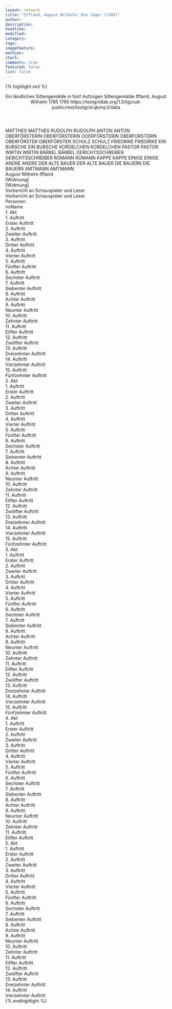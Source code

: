 ```yaml
---
layout: network
title: "Iffland, August Wilhelm: Die Jäger (1785)"
author:
description:
headline:
modified:
category:
tags:
imagefeature: 
mathjax: 
chart: 
comments: true
featured: false
list: false
---
```

{% highlight xml %}
<?xml-model href="https://raw.githubusercontent.com/DLiNa/project/master/rules/lina.rnc"?><?xml-model href="https://raw.githubusercontent.com/DLiNa/project/master/rules/lina.sch"?>
<play xmlns="http://lina.digital">
  <header>
    <title>Die Jäger</title>
    <subtitle>Ein ländliches Sittengemälde in fünf Aufzügen</subtitle>
    <genretitle>Sittengemälde</genretitle>
    <author>Iffland, August Wilhelm</author>
    <date type="print">1785</date>
    <date type="premiere">1785</date>
    <date type="written"/>
    <source>https://textgridlab.org/1.0/tgcrud-public/rest/textgrid:qkmq.0/data</source>
  </header>
  <personae>
    <character>
      <name>MATTHES</name>
      <alias xml:id="matthes">
        <name>MATTHES</name>
      </alias>
    </character>
    <character>
      <name>RUDOLPH</name>
      <alias xml:id="rudolph">
        <name>RUDOLPH</name>
      </alias>
    </character>
    <character>
      <name>ANTON</name>
      <alias xml:id="anton">
        <name>ANTON</name>
      </alias>
    </character>
    <character>
      <name>OBERFÖRSTERIN</name>
      <alias xml:id="oberförsterin">
        <name>OBERFÖRSTERIN</name>
      </alias>
      <alias xml:id="ooerförsterin">
        <name>OOERFÖRSTERIN</name>
      </alias>
      <alias xml:id="oberforsterin">
        <name>OBERFORSTERIN</name>
      </alias>
    </character>
    <character>
      <name>OBERFÖRSTER</name>
      <alias xml:id="oberförster">
        <name>OBERFÖRSTER</name>
      </alias>
    </character>
    <character>
      <name>SCHULZ</name>
      <alias xml:id="schulz">
        <name>SCHULZ</name>
      </alias>
    </character>
    <character>
      <name>FRIEDRIKE</name>
      <alias xml:id="friedrike">
        <name>FRIEDRIKE</name>
      </alias>
    </character>
    <character>
      <name>EIN BURSCHE</name>
      <alias xml:id="ein_bursche">
        <name>EIN BURSCHE</name>
      </alias>
    </character>
    <character>
      <name>KORDELCHEN</name>
      <alias xml:id="kordelchen">
        <name>KORDELCHEN</name>
      </alias>
    </character>
    <character>
      <name>PASTOR</name>
      <alias xml:id="pastor">
        <name>PASTOR</name>
      </alias>
    </character>
    <character>
      <name>WIRTIN</name>
      <alias xml:id="wirtin">
        <name>WIRTIN</name>
      </alias>
    </character>
    <character>
      <name>BÄRBEL</name>
      <alias xml:id="bärbel">
        <name>BÄRBEL</name>
      </alias>
    </character>
    <character>
      <name>GERICHTSSCHREIBER</name>
      <alias xml:id="gerichtsschreiber">
        <name>GERICHTSSCHREIBER</name>
      </alias>
    </character>
    <character>
      <name>ROMANN</name>
      <alias xml:id="romann">
        <name>ROMANN</name>
      </alias>
    </character>
    <character>
      <name>KAPPE</name>
      <alias xml:id="kappe">
        <name>KAPPE</name>
      </alias>
    </character>
    <character>
      <name>EINIGE</name>
      <alias xml:id="einige">
        <name>EINIGE</name>
      </alias>
    </character>
    <character>
      <name>ANDRE</name>
      <alias xml:id="andre">
        <name>ANDRE</name>
      </alias>
    </character>
    <character>
      <name>DER ALTE BAUER</name>
      <alias xml:id="der_alte_bauer">
        <name>DER ALTE BAUER</name>
      </alias>
    </character>
    <character>
      <name>DIE BAUERN</name>
      <alias xml:id="die_bauern">
        <name>DIE BAUERN</name>
      </alias>
    </character>
    <character>
      <name>AMTMANN</name>
      <alias xml:id="amtmann">
        <name>AMTMANN</name>
      </alias>
    </character>
  </personae>
  <text>
    <div>
      <head>August Wilhelm Iffland</head>
    </div>
    <div>
      <head>[Widmung]</head>
      <div>
        <head>[Widmung]</head>
      </div>
    </div>
    <div>
      <head>Vorbericht an Schauspieler und Leser</head>
      <div>
        <head>Vorbericht an Schauspieler und Leser</head>
      </div>
    </div>
    <div>
      <head>Personen</head>
      <div>
        <head>noName</head>
      </div>
    </div>
    <div>
      <head>1. Akt</head>
      <div>
        <head>1. Auftritt</head>
        <div>
          <head>Erster Auftritt</head>
          <sp who="#matthes">
            <amount n="11" unit="speech_acts"/>
            <amount n="191" unit="words"/>
            <amount n="8" unit="lines"/>
            <amount n="977" unit="chars"/>
          </sp>
          <sp who="#rudolph">
            <amount n="10" unit="speech_acts"/>
            <amount n="197" unit="words"/>
            <amount n="7" unit="lines"/>
            <amount n="979" unit="chars"/>
          </sp>
        </div>
      </div>
      <div>
        <head>2. Auftritt</head>
        <div>
          <head>Zweiter Auftritt</head>
          <sp who="#anton">
            <amount n="26" unit="speech_acts"/>
            <amount n="233" unit="words"/>
            <amount n="24" unit="lines"/>
            <amount n="1212" unit="chars"/>
          </sp>
          <sp who="#matthes">
            <amount n="26" unit="speech_acts"/>
            <amount n="418" unit="words"/>
            <amount n="18" unit="lines"/>
            <amount n="2125" unit="chars"/>
          </sp>
        </div>
      </div>
      <div>
        <head>3. Auftritt</head>
        <div>
          <head>Dritter Auftritt</head>
          <sp who="#anton">
            <amount n="15" unit="speech_acts"/>
            <amount n="452" unit="words"/>
            <amount n="9" unit="lines"/>
            <amount n="2371" unit="chars"/>
          </sp>
          <sp who="#rudolph">
            <amount n="14" unit="speech_acts"/>
            <amount n="123" unit="words"/>
            <amount n="13" unit="lines"/>
            <amount n="651" unit="chars"/>
          </sp>
        </div>
      </div>
      <div>
        <head>4. Auftritt</head>
        <div>
          <head>Vierter Auftritt</head>
          <sp who="#oberförsterin">
            <amount n="7" unit="speech_acts"/>
            <amount n="272" unit="words"/>
            <amount n="2" unit="lines"/>
            <amount n="1372" unit="chars"/>
          </sp>
          <sp who="#anton">
            <amount n="5" unit="speech_acts"/>
            <amount n="39" unit="words"/>
            <amount n="5" unit="lines"/>
            <amount n="215" unit="chars"/>
          </sp>
          <sp who="#rudolph">
            <amount n="1" unit="speech_acts"/>
            <amount n="7" unit="words"/>
            <amount n="1" unit="lines"/>
            <amount n="40" unit="chars"/>
          </sp>
        </div>
      </div>
      <div>
        <head>5. Auftritt</head>
        <div>
          <head>Fünfter Auftritt</head>
          <sp who="#oberförster">
            <amount n="37" unit="speech_acts"/>
            <amount n="556" unit="words"/>
            <amount n="30" unit="lines"/>
            <amount n="2880" unit="chars"/>
          </sp>
          <sp who="#anton">
            <amount n="3" unit="speech_acts"/>
            <amount n="18" unit="words"/>
            <amount n="3" unit="lines"/>
            <amount n="87" unit="chars"/>
          </sp>
          <sp who="#matthes">
            <amount n="7" unit="speech_acts"/>
            <amount n="24" unit="words"/>
            <amount n="5" unit="lines"/>
            <amount n="119" unit="chars"/>
          </sp>
          <sp who="#oberförsterin">
            <amount n="28" unit="speech_acts"/>
            <amount n="528" unit="words"/>
            <amount n="24" unit="lines"/>
            <amount n="2639" unit="chars"/>
          </sp>
        </div>
      </div>
      <div>
        <head>6. Auftritt</head>
        <div>
          <head>Sechster Auftritt</head>
          <sp who="#schulz">
            <amount n="2" unit="speech_acts"/>
            <amount n="9" unit="words"/>
            <amount n="1" unit="lines"/>
            <amount n="52" unit="chars"/>
          </sp>
          <sp who="#oberförster">
            <amount n="3" unit="speech_acts"/>
            <amount n="26" unit="words"/>
            <amount n="2" unit="lines"/>
            <amount n="144" unit="chars"/>
          </sp>
          <sp who="#oberförsterin">
            <amount n="3" unit="speech_acts"/>
            <amount n="94" unit="words"/>
            <amount n="1" unit="lines"/>
            <amount n="498" unit="chars"/>
          </sp>
        </div>
      </div>
      <div>
        <head>7. Auftritt</head>
        <div>
          <head>Siebenter Auftritt</head>
          <sp who="#oberförster">
            <amount n="13" unit="speech_acts"/>
            <amount n="287" unit="words"/>
            <amount n="8" unit="lines"/>
            <amount n="1472" unit="chars"/>
          </sp>
          <sp who="#schulz">
            <amount n="12" unit="speech_acts"/>
            <amount n="478" unit="words"/>
            <amount n="6" unit="lines"/>
            <amount n="2375" unit="chars"/>
          </sp>
        </div>
      </div>
      <div>
        <head>8. Auftritt</head>
        <div>
          <head>Achter Auftritt</head>
          <sp who="#oberförsterin">
            <amount n="8" unit="speech_acts"/>
            <amount n="200" unit="words"/>
            <amount n="5" unit="lines"/>
            <amount n="939" unit="chars"/>
          </sp>
          <sp who="#oberförster">
            <amount n="8" unit="speech_acts"/>
            <amount n="65" unit="words"/>
            <amount n="6" unit="lines"/>
            <amount n="305" unit="chars"/>
          </sp>
          <sp who="#friedrike">
            <amount n="7" unit="speech_acts"/>
            <amount n="44" unit="words"/>
            <amount n="7" unit="lines"/>
            <amount n="225" unit="chars"/>
          </sp>
        </div>
      </div>
      <div>
        <head>9. Auftritt</head>
        <div>
          <head>Neunter Auftritt</head>
          <sp who="#oberförster">
            <amount n="21" unit="speech_acts"/>
            <amount n="407" unit="words"/>
            <amount n="16" unit="lines"/>
            <amount n="1912" unit="chars"/>
          </sp>
          <sp who="#friedrike">
            <amount n="20" unit="speech_acts"/>
            <amount n="231" unit="words"/>
            <amount n="16" unit="lines"/>
            <amount n="1095" unit="chars"/>
          </sp>
        </div>
      </div>
      <div>
        <head>10. Auftritt</head>
        <div>
          <head>Zehnter Auftritt</head>
          <sp who="#oberförsterin">
            <amount n="2" unit="speech_acts"/>
            <amount n="71" unit="words"/>
            <amount n="1" unit="lines"/>
            <amount n="337" unit="chars"/>
          </sp>
          <sp who="#oberförster">
            <amount n="1" unit="speech_acts"/>
            <amount n="7" unit="words"/>
            <amount n="1" unit="lines"/>
            <amount n="30" unit="chars"/>
          </sp>
        </div>
      </div>
      <div>
        <head>11. Auftritt</head>
        <div>
          <head>Eilfter Auftritt</head>
          <sp who="#friedrike">
            <amount n="4" unit="speech_acts"/>
            <amount n="31" unit="words"/>
            <amount n="4" unit="lines"/>
            <amount n="169" unit="chars"/>
          </sp>
          <sp who="#oberförsterin">
            <amount n="3" unit="speech_acts"/>
            <amount n="109" unit="words"/>
            <amount n="2" unit="lines"/>
            <amount n="558" unit="chars"/>
          </sp>
          <sp who="#ooerförsterin">
            <amount n="1" unit="speech_acts"/>
            <amount n="40" unit="words"/>
            <amount n="206" unit="chars"/>
          </sp>
        </div>
      </div>
      <div>
        <head>12. Auftritt</head>
        <div>
          <head>Zwölfter Auftritt</head>
          <sp who="#friedrike">
            <amount n="1" unit="speech_acts"/>
            <amount n="52" unit="words"/>
            <amount n="242" unit="chars"/>
          </sp>
        </div>
      </div>
      <div>
        <head>13. Auftritt</head>
        <div>
          <head>Dreizehnter Auftritt</head>
          <sp who="#oberförsterin">
            <amount n="17" unit="speech_acts"/>
            <amount n="620" unit="words"/>
            <amount n="7" unit="lines"/>
            <amount n="3078" unit="chars"/>
          </sp>
          <sp who="#friedrike">
            <amount n="15" unit="speech_acts"/>
            <amount n="145" unit="words"/>
            <amount n="13" unit="lines"/>
            <amount n="717" unit="chars"/>
          </sp>
          <sp who="#ein_bursche">
            <amount n="1" unit="speech_acts"/>
            <amount n="27" unit="words"/>
            <amount n="125" unit="chars"/>
          </sp>
        </div>
      </div>
      <div>
        <head>14. Auftritt</head>
        <div>
          <head>Vierzehnter Auftritt</head>
          <sp who="#oberförster">
            <amount n="18" unit="speech_acts"/>
            <amount n="348" unit="words"/>
            <amount n="12" unit="lines"/>
            <amount n="1756" unit="chars"/>
          </sp>
          <sp who="#oberförsterin">
            <amount n="16" unit="speech_acts"/>
            <amount n="190" unit="words"/>
            <amount n="14" unit="lines"/>
            <amount n="925" unit="chars"/>
          </sp>
          <sp who="#friedrike">
            <amount n="6" unit="speech_acts"/>
            <amount n="104" unit="words"/>
            <amount n="5" unit="lines"/>
            <amount n="528" unit="chars"/>
          </sp>
        </div>
      </div>
      <div>
        <head>15. Auftritt</head>
        <div>
          <head>Fünfzehnter Auftritt</head>
          <sp who="#oberförster">
            <amount n="5" unit="speech_acts"/>
            <amount n="88" unit="words"/>
            <amount n="3" unit="lines"/>
            <amount n="488" unit="chars"/>
          </sp>
          <sp who="#oberförsterin">
            <amount n="5" unit="speech_acts"/>
            <amount n="49" unit="words"/>
            <amount n="4" unit="lines"/>
            <amount n="258" unit="chars"/>
          </sp>
        </div>
      </div>
    </div>
    <div>
      <head>2. Akt</head>
      <div>
        <head>1. Auftritt</head>
        <div>
          <head>Erster Auftritt</head>
          <sp who="#oberförsterin">
            <amount n="1" unit="speech_acts"/>
            <amount n="102" unit="words"/>
            <amount n="541" unit="chars"/>
          </sp>
        </div>
      </div>
      <div>
        <head>2. Auftritt</head>
        <div>
          <head>Zweiter Auftritt</head>
          <sp who="#kordelchen">
            <amount n="24" unit="speech_acts"/>
            <amount n="448" unit="words"/>
            <amount n="14" unit="lines"/>
            <amount n="2387" unit="chars"/>
          </sp>
          <sp who="#oberförsterin">
            <amount n="24" unit="speech_acts"/>
            <amount n="529" unit="words"/>
            <amount n="17" unit="lines"/>
            <amount n="2692" unit="chars"/>
          </sp>
        </div>
      </div>
      <div>
        <head>3. Auftritt</head>
        <div>
          <head>Dritter Auftritt</head>
          <sp who="#friedrike">
            <amount n="9" unit="speech_acts"/>
            <amount n="43" unit="words"/>
            <amount n="8" unit="lines"/>
            <amount n="262" unit="chars"/>
          </sp>
          <sp who="#kordelchen">
            <amount n="11" unit="speech_acts"/>
            <amount n="183" unit="words"/>
            <amount n="7" unit="lines"/>
            <amount n="1026" unit="chars"/>
          </sp>
          <sp who="#oberförsterin">
            <amount n="3" unit="speech_acts"/>
            <amount n="111" unit="words"/>
            <amount n="2" unit="lines"/>
            <amount n="550" unit="chars"/>
          </sp>
        </div>
      </div>
      <div>
        <head>4. Auftritt</head>
        <div>
          <head>Vierter Auftritt</head>
          <sp who="#anton">
            <amount n="15" unit="speech_acts"/>
            <amount n="167" unit="words"/>
            <amount n="11" unit="lines"/>
            <amount n="915" unit="chars"/>
          </sp>
          <sp who="#friedrike">
            <amount n="3" unit="speech_acts"/>
            <amount n="10" unit="words"/>
            <amount n="3" unit="lines"/>
            <amount n="56" unit="chars"/>
          </sp>
          <sp who="#kordelchen">
            <amount n="13" unit="speech_acts"/>
            <amount n="137" unit="words"/>
            <amount n="10" unit="lines"/>
            <amount n="721" unit="chars"/>
          </sp>
          <sp who="#oberförsterin">
            <amount n="12" unit="speech_acts"/>
            <amount n="268" unit="words"/>
            <amount n="5" unit="lines"/>
            <amount n="1450" unit="chars"/>
          </sp>
          <sp who="#rudolph">
            <amount n="2" unit="speech_acts"/>
            <amount n="5" unit="words"/>
            <amount n="2" unit="lines"/>
            <amount n="29" unit="chars"/>
          </sp>
        </div>
      </div>
      <div>
        <head>5. Auftritt</head>
        <div>
          <head>Fünfter Auftritt</head>
          <sp who="#anton">
            <amount n="23" unit="speech_acts"/>
            <amount n="531" unit="words"/>
            <amount n="16" unit="lines"/>
            <amount n="2679" unit="chars"/>
          </sp>
          <sp who="#friedrike">
            <amount n="23" unit="speech_acts"/>
            <amount n="628" unit="words"/>
            <amount n="13" unit="lines"/>
            <amount n="3127" unit="chars"/>
          </sp>
        </div>
      </div>
      <div>
        <head>6. Auftritt</head>
        <div>
          <head>Sechster Auftritt</head>
          <sp who="#pastor">
            <amount n="17" unit="speech_acts"/>
            <amount n="257" unit="words"/>
            <amount n="13" unit="lines"/>
            <amount n="1402" unit="chars"/>
          </sp>
          <sp who="#friedrike">
            <amount n="7" unit="speech_acts"/>
            <amount n="57" unit="words"/>
            <amount n="5" unit="lines"/>
            <amount n="309" unit="chars"/>
          </sp>
          <sp who="#anton">
            <amount n="10" unit="speech_acts"/>
            <amount n="248" unit="words"/>
            <amount n="7" unit="lines"/>
            <amount n="1288" unit="chars"/>
          </sp>
        </div>
      </div>
      <div>
        <head>7. Auftritt</head>
        <div>
          <head>Siebenter Auftritt</head>
          <sp who="#oberförster">
            <amount n="25" unit="speech_acts"/>
            <amount n="407" unit="words"/>
            <amount n="16" unit="lines"/>
            <amount n="1993" unit="chars"/>
          </sp>
          <sp who="#pastor">
            <amount n="24" unit="speech_acts"/>
            <amount n="257" unit="words"/>
            <amount n="20" unit="lines"/>
            <amount n="1373" unit="chars"/>
          </sp>
          <sp who="#rudolph">
            <amount n="1" unit="speech_acts"/>
            <amount n="3" unit="words"/>
            <amount n="1" unit="lines"/>
            <amount n="17" unit="chars"/>
          </sp>
        </div>
      </div>
      <div>
        <head>8. Auftritt</head>
        <div>
          <head>Achter Auftritt</head>
          <sp who="#oberförsterin">
            <amount n="23" unit="speech_acts"/>
            <amount n="389" unit="words"/>
            <amount n="17" unit="lines"/>
            <amount n="1947" unit="chars"/>
          </sp>
          <sp who="#oberförster">
            <amount n="21" unit="speech_acts"/>
            <amount n="288" unit="words"/>
            <amount n="17" unit="lines"/>
            <amount n="1473" unit="chars"/>
          </sp>
          <sp who="#pastor">
            <amount n="5" unit="speech_acts"/>
            <amount n="70" unit="words"/>
            <amount n="4" unit="lines"/>
            <amount n="367" unit="chars"/>
          </sp>
        </div>
      </div>
      <div>
        <head>9. Auftritt</head>
        <div>
          <head>Neunter Auftritt</head>
          <sp who="#oberförsterin">
            <amount n="17" unit="speech_acts"/>
            <amount n="243" unit="words"/>
            <amount n="14" unit="lines"/>
            <amount n="1250" unit="chars"/>
          </sp>
          <sp who="#pastor">
            <amount n="17" unit="speech_acts"/>
            <amount n="390" unit="words"/>
            <amount n="11" unit="lines"/>
            <amount n="2276" unit="chars"/>
          </sp>
        </div>
      </div>
      <div>
        <head>10. Auftritt</head>
        <div>
          <head>Zehnter Auftritt</head>
          <sp who="#oberförster">
            <amount n="5" unit="speech_acts"/>
            <amount n="117" unit="words"/>
            <amount n="4" unit="lines"/>
            <amount n="646" unit="chars"/>
          </sp>
          <sp who="#pastor">
            <amount n="3" unit="speech_acts"/>
            <amount n="19" unit="words"/>
            <amount n="3" unit="lines"/>
            <amount n="114" unit="chars"/>
          </sp>
          <sp who="#oberförsterin">
            <amount n="3" unit="speech_acts"/>
            <amount n="71" unit="words"/>
            <amount n="1" unit="lines"/>
            <amount n="351" unit="chars"/>
          </sp>
        </div>
      </div>
      <div>
        <head>11. Auftritt</head>
        <div>
          <head>Eilfter Auftritt</head>
          <sp who="#oberförster">
            <amount n="2" unit="speech_acts"/>
            <amount n="66" unit="words"/>
            <amount n="1" unit="lines"/>
            <amount n="321" unit="chars"/>
          </sp>
          <sp who="#pastor">
            <amount n="1" unit="speech_acts"/>
            <amount n="15" unit="words"/>
            <amount n="1" unit="lines"/>
            <amount n="72" unit="chars"/>
          </sp>
        </div>
      </div>
      <div>
        <head>12. Auftritt</head>
        <div>
          <head>Zwölfter Auftritt</head>
          <sp who="#anton">
            <amount n="10" unit="speech_acts"/>
            <amount n="144" unit="words"/>
            <amount n="8" unit="lines"/>
            <amount n="752" unit="chars"/>
          </sp>
          <sp who="#oberförster">
            <amount n="8" unit="speech_acts"/>
            <amount n="60" unit="words"/>
            <amount n="7" unit="lines"/>
            <amount n="297" unit="chars"/>
          </sp>
          <sp who="#pastor">
            <amount n="2" unit="speech_acts"/>
            <amount n="12" unit="words"/>
            <amount n="2" unit="lines"/>
            <amount n="70" unit="chars"/>
          </sp>
        </div>
      </div>
      <div>
        <head>13. Auftritt</head>
        <div>
          <head>Dreizehnter Auftritt</head>
          <sp who="#pastor">
            <amount n="1" unit="speech_acts"/>
            <amount n="6" unit="words"/>
            <amount n="1" unit="lines"/>
            <amount n="31" unit="chars"/>
          </sp>
          <sp who="#oberförster">
            <amount n="1" unit="speech_acts"/>
            <amount n="46" unit="words"/>
            <amount n="242" unit="chars"/>
          </sp>
        </div>
      </div>
      <div>
        <head>14. Auftritt</head>
        <div>
          <head>Vierzehnter Auftritt</head>
          <sp who="#friedrike">
            <amount n="3" unit="speech_acts"/>
            <amount n="37" unit="words"/>
            <amount n="2" unit="lines"/>
            <amount n="168" unit="chars"/>
          </sp>
          <sp who="#oberförster">
            <amount n="3" unit="speech_acts"/>
            <amount n="28" unit="words"/>
            <amount n="2" unit="lines"/>
            <amount n="143" unit="chars"/>
          </sp>
        </div>
      </div>
      <div>
        <head>15. Auftritt</head>
        <div>
          <head>Fünfzehnter Auftritt</head>
          <sp who="#oberförster">
            <amount n="3" unit="speech_acts"/>
            <amount n="73" unit="words"/>
            <amount n="2" unit="lines"/>
            <amount n="358" unit="chars"/>
          </sp>
          <sp who="#pastor">
            <amount n="3" unit="speech_acts"/>
            <amount n="18" unit="words"/>
            <amount n="3" unit="lines"/>
            <amount n="116" unit="chars"/>
          </sp>
        </div>
      </div>
    </div>
    <div>
      <head>3. Akt</head>
      <div>
        <head>1. Auftritt</head>
        <div>
          <head>Erster Auftritt</head>
          <sp who="#wirtin">
            <amount n="4" unit="speech_acts"/>
            <amount n="24" unit="words"/>
            <amount n="4" unit="lines"/>
            <amount n="115" unit="chars"/>
          </sp>
          <sp who="#bärbel">
            <amount n="3" unit="speech_acts"/>
            <amount n="21" unit="words"/>
            <amount n="3" unit="lines"/>
            <amount n="111" unit="chars"/>
          </sp>
        </div>
      </div>
      <div>
        <head>2. Auftritt</head>
        <div>
          <head>Zweiter Auftritt</head>
          <sp who="#gerichtsschreiber">
            <amount n="26" unit="speech_acts"/>
            <amount n="382" unit="words"/>
            <amount n="19" unit="lines"/>
            <amount n="1975" unit="chars"/>
          </sp>
          <sp who="#wirtin">
            <amount n="25" unit="speech_acts"/>
            <amount n="520" unit="words"/>
            <amount n="18" unit="lines"/>
            <amount n="2703" unit="chars"/>
          </sp>
        </div>
      </div>
      <div>
        <head>3. Auftritt</head>
        <div>
          <head>Dritter Auftritt</head>
          <sp who="#romann">
            <amount n="11" unit="speech_acts"/>
            <amount n="89" unit="words"/>
            <amount n="10" unit="lines"/>
            <amount n="502" unit="chars"/>
          </sp>
          <sp who="#kappe">
            <amount n="10" unit="speech_acts"/>
            <amount n="65" unit="words"/>
            <amount n="10" unit="lines"/>
            <amount n="332" unit="chars"/>
          </sp>
          <sp who="#wirtin #bärbel #gerichtsschreiber #romann #kappe #einige #andre #der_alte_bauer #die_bauern">
            <amount n="2" unit="speech_acts"/>
            <amount n="23" unit="words"/>
            <amount n="1" unit="lines"/>
            <amount n="157" unit="chars"/>
          </sp>
          <sp who="#gerichtsschreiber">
            <amount n="10" unit="speech_acts"/>
            <amount n="156" unit="words"/>
            <amount n="8" unit="lines"/>
            <amount n="891" unit="chars"/>
          </sp>
          <sp who="#einige">
            <amount n="1" unit="speech_acts"/>
            <amount n="3" unit="words"/>
            <amount n="1" unit="lines"/>
            <amount n="16" unit="chars"/>
          </sp>
          <sp who="#andre">
            <amount n="1" unit="speech_acts"/>
            <amount n="5" unit="words"/>
            <amount n="1" unit="lines"/>
            <amount n="25" unit="chars"/>
          </sp>
        </div>
      </div>
      <div>
        <head>4. Auftritt</head>
        <div>
          <head>Vierter Auftritt</head>
          <sp who="#matthes">
            <amount n="9" unit="speech_acts"/>
            <amount n="91" unit="words"/>
            <amount n="8" unit="lines"/>
            <amount n="489" unit="chars"/>
          </sp>
          <sp who="#gerichtsschreiber">
            <amount n="16" unit="speech_acts"/>
            <amount n="232" unit="words"/>
            <amount n="11" unit="lines"/>
            <amount n="1175" unit="chars"/>
          </sp>
          <sp who="#kappe">
            <amount n="4" unit="speech_acts"/>
            <amount n="20" unit="words"/>
            <amount n="4" unit="lines"/>
            <amount n="98" unit="chars"/>
          </sp>
          <sp who="#romann">
            <amount n="4" unit="speech_acts"/>
            <amount n="47" unit="words"/>
            <amount n="4" unit="lines"/>
            <amount n="255" unit="chars"/>
          </sp>
          <sp who="#der_alte_bauer">
            <amount n="4" unit="speech_acts"/>
            <amount n="48" unit="words"/>
            <amount n="3" unit="lines"/>
            <amount n="252" unit="chars"/>
          </sp>
        </div>
      </div>
      <div>
        <head>5. Auftritt</head>
        <div>
          <head>Fünfter Auftritt</head>
          <sp who="#wirtin">
            <amount n="5" unit="speech_acts"/>
            <amount n="128" unit="words"/>
            <amount n="1" unit="lines"/>
            <amount n="613" unit="chars"/>
          </sp>
          <sp who="#die_bauern #der_alte_bauer">
            <amount n="1" unit="speech_acts"/>
            <amount n="7" unit="words"/>
            <amount n="1" unit="lines"/>
            <amount n="34" unit="chars"/>
          </sp>
          <sp who="#matthes">
            <amount n="3" unit="speech_acts"/>
            <amount n="22" unit="words"/>
            <amount n="3" unit="lines"/>
            <amount n="111" unit="chars"/>
          </sp>
          <sp who="#gerichtsschreiber">
            <amount n="1" unit="speech_acts"/>
            <amount n="8" unit="words"/>
            <amount n="1" unit="lines"/>
            <amount n="50" unit="chars"/>
          </sp>
          <sp who="#der_alte_bauer">
            <amount n="1" unit="speech_acts"/>
            <amount n="2" unit="words"/>
            <amount n="1" unit="lines"/>
            <amount n="13" unit="chars"/>
          </sp>
          <sp who="#wirtin #bärbel #gerichtsschreiber #romann #kappe #einige #andre #der_alte_bauer #die_bauern #matthes">
            <amount n="1" unit="speech_acts"/>
            <amount n="10" unit="words"/>
            <amount n="1" unit="lines"/>
            <amount n="57" unit="chars"/>
          </sp>
        </div>
      </div>
      <div>
        <head>6. Auftritt</head>
        <div>
          <head>Sechster Auftritt</head>
          <sp who="#anton">
            <amount n="12" unit="speech_acts"/>
            <amount n="121" unit="words"/>
            <amount n="10" unit="lines"/>
            <amount n="673" unit="chars"/>
          </sp>
          <sp who="#gerichtsschreiber">
            <amount n="2" unit="speech_acts"/>
            <amount n="6" unit="words"/>
            <amount n="2" unit="lines"/>
            <amount n="30" unit="chars"/>
          </sp>
          <sp who="#matthes">
            <amount n="8" unit="speech_acts"/>
            <amount n="70" unit="words"/>
            <amount n="7" unit="lines"/>
            <amount n="388" unit="chars"/>
          </sp>
          <sp who="#der_alte_bauer">
            <amount n="3" unit="speech_acts"/>
            <amount n="26" unit="words"/>
            <amount n="3" unit="lines"/>
            <amount n="127" unit="chars"/>
          </sp>
          <sp who="#wirtin">
            <amount n="5" unit="speech_acts"/>
            <amount n="32" unit="words"/>
            <amount n="5" unit="lines"/>
            <amount n="158" unit="chars"/>
          </sp>
        </div>
      </div>
      <div>
        <head>7. Auftritt</head>
        <div>
          <head>Siebenter Auftritt</head>
          <sp who="#anton">
            <amount n="17" unit="speech_acts"/>
            <amount n="376" unit="words"/>
            <amount n="10" unit="lines"/>
            <amount n="1814" unit="chars"/>
          </sp>
          <sp who="#wirtin">
            <amount n="16" unit="speech_acts"/>
            <amount n="191" unit="words"/>
            <amount n="14" unit="lines"/>
            <amount n="948" unit="chars"/>
          </sp>
        </div>
      </div>
      <div>
        <head>8. Auftritt</head>
        <div>
          <head>Achter Auftritt</head>
          <sp who="#wirtin">
            <amount n="6" unit="speech_acts"/>
            <amount n="309" unit="words"/>
            <amount n="1637" unit="chars"/>
          </sp>
          <sp who="#bärbel">
            <amount n="5" unit="speech_acts"/>
            <amount n="34" unit="words"/>
            <amount n="4" unit="lines"/>
            <amount n="168" unit="chars"/>
          </sp>
        </div>
      </div>
      <div>
        <head>9. Auftritt</head>
        <div>
          <head>Neunter Auftritt</head>
          <sp who="#gerichtsschreiber">
            <amount n="5" unit="speech_acts"/>
            <amount n="99" unit="words"/>
            <amount n="3" unit="lines"/>
            <amount n="545" unit="chars"/>
          </sp>
          <sp who="#bärbel">
            <amount n="4" unit="speech_acts"/>
            <amount n="10" unit="words"/>
            <amount n="4" unit="lines"/>
            <amount n="50" unit="chars"/>
          </sp>
        </div>
      </div>
      <div>
        <head>10. Auftritt</head>
        <div>
          <head>Zehnter Auftritt</head>
          <sp who="#oberförster">
            <amount n="7" unit="speech_acts"/>
            <amount n="69" unit="words"/>
            <amount n="7" unit="lines"/>
            <amount n="347" unit="chars"/>
          </sp>
          <sp who="#rudolph">
            <amount n="6" unit="speech_acts"/>
            <amount n="48" unit="words"/>
            <amount n="6" unit="lines"/>
            <amount n="260" unit="chars"/>
          </sp>
        </div>
      </div>
      <div>
        <head>11. Auftritt</head>
        <div>
          <head>Eilfter Auftritt</head>
          <sp who="#oberförsterin">
            <amount n="22" unit="speech_acts"/>
            <amount n="384" unit="words"/>
            <amount n="11" unit="lines"/>
            <amount n="2015" unit="chars"/>
          </sp>
          <sp who="#oberförster">
            <amount n="20" unit="speech_acts"/>
            <amount n="195" unit="words"/>
            <amount n="16" unit="lines"/>
            <amount n="998" unit="chars"/>
          </sp>
        </div>
      </div>
      <div>
        <head>12. Auftritt</head>
        <div>
          <head>Zwölfter Auftritt</head>
          <sp who="#amtmann">
            <amount n="1" unit="speech_acts"/>
            <amount n="21" unit="words"/>
            <amount n="117" unit="chars"/>
          </sp>
          <sp who="#oberförster">
            <amount n="1" unit="speech_acts"/>
            <amount n="17" unit="words"/>
            <amount n="1" unit="lines"/>
            <amount n="74" unit="chars"/>
          </sp>
          <sp who="#kordelchen">
            <amount n="1" unit="speech_acts"/>
            <amount n="10" unit="words"/>
            <amount n="1" unit="lines"/>
            <amount n="55" unit="chars"/>
          </sp>
          <sp who="#oberförsterin">
            <amount n="1" unit="speech_acts"/>
            <amount n="3" unit="words"/>
            <amount n="1" unit="lines"/>
            <amount n="21" unit="chars"/>
          </sp>
        </div>
      </div>
      <div>
        <head>13. Auftritt</head>
        <div>
          <head>Dreizehnter Auftritt</head>
          <sp who="#amtmann">
            <amount n="13" unit="speech_acts"/>
            <amount n="188" unit="words"/>
            <amount n="10" unit="lines"/>
            <amount n="944" unit="chars"/>
          </sp>
          <sp who="#oberförster">
            <amount n="12" unit="speech_acts"/>
            <amount n="441" unit="words"/>
            <amount n="5" unit="lines"/>
            <amount n="2410" unit="chars"/>
          </sp>
        </div>
      </div>
      <div>
        <head>14. Auftritt</head>
        <div>
          <head>Vierzehnter Auftritt</head>
          <sp who="#pastor">
            <amount n="9" unit="speech_acts"/>
            <amount n="224" unit="words"/>
            <amount n="5" unit="lines"/>
            <amount n="1209" unit="chars"/>
          </sp>
          <sp who="#amtmann">
            <amount n="8" unit="speech_acts"/>
            <amount n="72" unit="words"/>
            <amount n="8" unit="lines"/>
            <amount n="292" unit="chars"/>
          </sp>
        </div>
      </div>
      <div>
        <head>15. Auftritt</head>
        <div>
          <head>Fünfzehnter Auftritt</head>
          <sp who="#oberförsterin">
            <amount n="1" unit="speech_acts"/>
            <amount n="11" unit="words"/>
            <amount n="1" unit="lines"/>
            <amount n="50" unit="chars"/>
          </sp>
          <sp who="#amtmann">
            <amount n="3" unit="speech_acts"/>
            <amount n="23" unit="words"/>
            <amount n="3" unit="lines"/>
            <amount n="130" unit="chars"/>
          </sp>
          <sp who="#oberförster">
            <amount n="3" unit="speech_acts"/>
            <amount n="54" unit="words"/>
            <amount n="1" unit="lines"/>
            <amount n="318" unit="chars"/>
          </sp>
        </div>
      </div>
    </div>
    <div>
      <head>4. Akt</head>
      <div>
        <head>1. Auftritt</head>
        <div>
          <head>Erster Auftritt</head>
          <sp who="#oberförster">
            <amount n="21" unit="speech_acts"/>
            <amount n="253" unit="words"/>
            <amount n="18" unit="lines"/>
            <amount n="1266" unit="chars"/>
          </sp>
          <sp who="#oberförsterin">
            <amount n="20" unit="speech_acts"/>
            <amount n="301" unit="words"/>
            <amount n="16" unit="lines"/>
            <amount n="1534" unit="chars"/>
          </sp>
          <sp who="#amtmann">
            <amount n="16" unit="speech_acts"/>
            <amount n="99" unit="words"/>
            <amount n="15" unit="lines"/>
            <amount n="528" unit="chars"/>
          </sp>
          <sp who="#pastor">
            <amount n="3" unit="speech_acts"/>
            <amount n="25" unit="words"/>
            <amount n="3" unit="lines"/>
            <amount n="116" unit="chars"/>
          </sp>
          <sp who="#schulz">
            <amount n="7" unit="speech_acts"/>
            <amount n="106" unit="words"/>
            <amount n="5" unit="lines"/>
            <amount n="569" unit="chars"/>
          </sp>
          <sp who="#kordelchen">
            <amount n="11" unit="speech_acts"/>
            <amount n="77" unit="words"/>
            <amount n="11" unit="lines"/>
            <amount n="407" unit="chars"/>
          </sp>
          <sp who="#friedrike">
            <amount n="4" unit="speech_acts"/>
            <amount n="15" unit="words"/>
            <amount n="3" unit="lines"/>
            <amount n="70" unit="chars"/>
          </sp>
        </div>
      </div>
      <div>
        <head>2. Auftritt</head>
        <div>
          <head>Zweiter Auftritt</head>
          <sp who="#rudolph">
            <amount n="5" unit="speech_acts"/>
            <amount n="54" unit="words"/>
            <amount n="5" unit="lines"/>
            <amount n="265" unit="chars"/>
          </sp>
          <sp who="#oberförster">
            <amount n="6" unit="speech_acts"/>
            <amount n="89" unit="words"/>
            <amount n="3" unit="lines"/>
            <amount n="459" unit="chars"/>
          </sp>
          <sp who="#kordelchen">
            <amount n="2" unit="speech_acts"/>
            <amount n="33" unit="words"/>
            <amount n="2" unit="lines"/>
            <amount n="159" unit="chars"/>
          </sp>
          <sp who="#oberförsterin">
            <amount n="4" unit="speech_acts"/>
            <amount n="34" unit="words"/>
            <amount n="4" unit="lines"/>
            <amount n="157" unit="chars"/>
          </sp>
          <sp who="#pastor">
            <amount n="1" unit="speech_acts"/>
            <amount n="8" unit="words"/>
            <amount n="1" unit="lines"/>
            <amount n="33" unit="chars"/>
          </sp>
        </div>
      </div>
      <div>
        <head>3. Auftritt</head>
        <div>
          <head>Dritter Auftritt</head>
          <sp who="#oberförster">
            <amount n="6" unit="speech_acts"/>
            <amount n="63" unit="words"/>
            <amount n="6" unit="lines"/>
            <amount n="363" unit="chars"/>
          </sp>
          <sp who="#oberförsterin">
            <amount n="7" unit="speech_acts"/>
            <amount n="54" unit="words"/>
            <amount n="7" unit="lines"/>
            <amount n="284" unit="chars"/>
          </sp>
          <sp who="#schulz">
            <amount n="2" unit="speech_acts"/>
            <amount n="16" unit="words"/>
            <amount n="2" unit="lines"/>
            <amount n="72" unit="chars"/>
          </sp>
          <sp who="#amtmann">
            <amount n="1" unit="speech_acts"/>
            <amount n="3" unit="words"/>
            <amount n="1" unit="lines"/>
            <amount n="16" unit="chars"/>
          </sp>
          <sp who="#kordelchen">
            <amount n="3" unit="speech_acts"/>
            <amount n="27" unit="words"/>
            <amount n="3" unit="lines"/>
            <amount n="143" unit="chars"/>
          </sp>
          <sp who="#pastor">
            <amount n="2" unit="speech_acts"/>
            <amount n="4" unit="words"/>
            <amount n="1" unit="lines"/>
            <amount n="19" unit="chars"/>
          </sp>
        </div>
      </div>
      <div>
        <head>4. Auftritt</head>
        <div>
          <head>Vierter Auftritt</head>
          <sp who="#oberförster">
            <amount n="25" unit="speech_acts"/>
            <amount n="507" unit="words"/>
            <amount n="14" unit="lines"/>
            <amount n="2735" unit="chars"/>
          </sp>
          <sp who="#amtmann">
            <amount n="24" unit="speech_acts"/>
            <amount n="570" unit="words"/>
            <amount n="15" unit="lines"/>
            <amount n="3210" unit="chars"/>
          </sp>
          <sp who="#rudolph">
            <amount n="1" unit="speech_acts"/>
            <amount n="3" unit="words"/>
            <amount n="1" unit="lines"/>
            <amount n="17" unit="chars"/>
          </sp>
        </div>
      </div>
      <div>
        <head>5. Auftritt</head>
        <div>
          <head>Fünfter Auftritt</head>
          <sp who="#oberförster">
            <amount n="8" unit="speech_acts"/>
            <amount n="216" unit="words"/>
            <amount n="5" unit="lines"/>
            <amount n="1225" unit="chars"/>
          </sp>
          <sp who="#amtmann">
            <amount n="7" unit="speech_acts"/>
            <amount n="66" unit="words"/>
            <amount n="6" unit="lines"/>
            <amount n="377" unit="chars"/>
          </sp>
          <sp who="#schulz">
            <amount n="3" unit="speech_acts"/>
            <amount n="91" unit="words"/>
            <amount n="522" unit="chars"/>
          </sp>
        </div>
      </div>
      <div>
        <head>6. Auftritt</head>
        <div>
          <head>Sechster Auftritt</head>
          <sp who="#schulz">
            <amount n="1" unit="speech_acts"/>
            <amount n="19" unit="words"/>
            <amount n="102" unit="chars"/>
          </sp>
          <sp who="#oberförster">
            <amount n="1" unit="speech_acts"/>
            <amount n="96" unit="words"/>
            <amount n="503" unit="chars"/>
          </sp>
        </div>
      </div>
      <div>
        <head>7. Auftritt</head>
        <div>
          <head>Siebenter Auftritt</head>
          <sp who="#oberförster">
            <amount n="4" unit="speech_acts"/>
            <amount n="154" unit="words"/>
            <amount n="1" unit="lines"/>
            <amount n="771" unit="chars"/>
          </sp>
          <sp who="#pastor">
            <amount n="5" unit="speech_acts"/>
            <amount n="141" unit="words"/>
            <amount n="2" unit="lines"/>
            <amount n="808" unit="chars"/>
          </sp>
          <sp who="#schulz">
            <amount n="3" unit="speech_acts"/>
            <amount n="61" unit="words"/>
            <amount n="1" unit="lines"/>
            <amount n="298" unit="chars"/>
          </sp>
        </div>
      </div>
      <div>
        <head>8. Auftritt</head>
        <div>
          <head>Achter Auftritt</head>
          <sp who="#oberförsterin">
            <amount n="2" unit="speech_acts"/>
            <amount n="113" unit="words"/>
            <amount n="1" unit="lines"/>
            <amount n="568" unit="chars"/>
          </sp>
          <sp who="#oberförster">
            <amount n="1" unit="speech_acts"/>
            <amount n="19" unit="words"/>
            <amount n="119" unit="chars"/>
          </sp>
        </div>
      </div>
      <div>
        <head>9. Auftritt</head>
        <div>
          <head>Neunter Auftritt</head>
          <sp who="#oberförster">
            <amount n="2" unit="speech_acts"/>
            <amount n="47" unit="words"/>
            <amount n="238" unit="chars"/>
          </sp>
          <sp who="#pastor">
            <amount n="1" unit="speech_acts"/>
            <amount n="8" unit="words"/>
            <amount n="1" unit="lines"/>
            <amount n="35" unit="chars"/>
          </sp>
        </div>
      </div>
      <div>
        <head>10. Auftritt</head>
        <div>
          <head>Zehnter Auftritt</head>
          <sp who="#oberförster">
            <amount n="18" unit="speech_acts"/>
            <amount n="666" unit="words"/>
            <amount n="7" unit="lines"/>
            <amount n="3384" unit="chars"/>
          </sp>
          <sp who="#friedrike">
            <amount n="11" unit="speech_acts"/>
            <amount n="180" unit="words"/>
            <amount n="12" unit="lines"/>
            <amount n="918" unit="chars"/>
          </sp>
          <sp who="#pastor">
            <amount n="9" unit="speech_acts"/>
            <amount n="278" unit="words"/>
            <amount n="4" unit="lines"/>
            <amount n="1527" unit="chars"/>
          </sp>
          <sp who="#schulz">
            <amount n="5" unit="speech_acts"/>
            <amount n="39" unit="words"/>
            <amount n="7" unit="lines"/>
            <amount n="222" unit="chars"/>
          </sp>
          <sp who="#oberförsterin">
            <amount n="4" unit="speech_acts"/>
            <amount n="29" unit="words"/>
            <amount n="3" unit="lines"/>
            <amount n="139" unit="chars"/>
          </sp>
          <sp who="#oberförster #schulz #pastor #friedrike #oberförsterin">
            <amount n="6" unit="speech_acts"/>
            <amount n="20" unit="words"/>
            <amount n="5" unit="lines"/>
            <amount n="90" unit="chars"/>
          </sp>
          <sp who="#rudolph">
            <amount n="1" unit="speech_acts"/>
          </sp>
        </div>
      </div>
      <div>
        <head>11. Auftritt</head>
        <div>
          <head>Eilfter Auftritt</head>
          <sp who="#oberförster">
            <amount n="4" unit="speech_acts"/>
            <amount n="44" unit="words"/>
            <amount n="4" unit="lines"/>
            <amount n="229" unit="chars"/>
          </sp>
          <sp who="#wirtin">
            <amount n="3" unit="speech_acts"/>
            <amount n="37" unit="words"/>
            <amount n="2" unit="lines"/>
            <amount n="172" unit="chars"/>
          </sp>
          <sp who="#friedrike">
            <amount n="4" unit="speech_acts"/>
            <amount n="8" unit="words"/>
            <amount n="2" unit="lines"/>
            <amount n="29" unit="chars"/>
          </sp>
          <sp who="#oberforsterin">
            <amount n="1" unit="speech_acts"/>
            <amount n="4" unit="words"/>
            <amount n="1" unit="lines"/>
            <amount n="18" unit="chars"/>
          </sp>
          <sp who="#oberförsterin">
            <amount n="1" unit="speech_acts"/>
            <amount n="21" unit="words"/>
            <amount n="102" unit="chars"/>
          </sp>
          <sp who="#pastor">
            <amount n="3" unit="speech_acts"/>
            <amount n="35" unit="words"/>
            <amount n="3" unit="lines"/>
            <amount n="176" unit="chars"/>
          </sp>
          <sp who="#schulz">
            <amount n="2" unit="speech_acts"/>
            <amount n="10" unit="words"/>
            <amount n="2" unit="lines"/>
            <amount n="50" unit="chars"/>
          </sp>
        </div>
      </div>
    </div>
    <div>
      <head>5. Akt</head>
      <div>
        <head>1. Auftritt</head>
        <div>
          <head>Erster Auftritt</head>
          <sp who="#schulz">
            <amount n="5" unit="speech_acts"/>
            <amount n="53" unit="words"/>
            <amount n="4" unit="lines"/>
            <amount n="274" unit="chars"/>
          </sp>
          <sp who="#oberförster">
            <amount n="5" unit="speech_acts"/>
            <amount n="23" unit="words"/>
            <amount n="4" unit="lines"/>
            <amount n="99" unit="chars"/>
          </sp>
        </div>
      </div>
      <div>
        <head>2. Auftritt</head>
        <div>
          <head>Zweiter Auftritt</head>
          <sp who="#pastor">
            <amount n="9" unit="speech_acts"/>
            <amount n="228" unit="words"/>
            <amount n="5" unit="lines"/>
            <amount n="1241" unit="chars"/>
          </sp>
          <sp who="#oberförster">
            <amount n="8" unit="speech_acts"/>
            <amount n="138" unit="words"/>
            <amount n="5" unit="lines"/>
            <amount n="658" unit="chars"/>
          </sp>
          <sp who="#schulz">
            <amount n="3" unit="speech_acts"/>
            <amount n="22" unit="words"/>
            <amount n="3" unit="lines"/>
            <amount n="109" unit="chars"/>
          </sp>
        </div>
      </div>
      <div>
        <head>3. Auftritt</head>
        <div>
          <head>Dritter Auftritt</head>
          <sp who="#rudolph">
            <amount n="1" unit="speech_acts"/>
            <amount n="10" unit="words"/>
            <amount n="1" unit="lines"/>
            <amount n="53" unit="chars"/>
          </sp>
          <sp who="#schulz">
            <amount n="1" unit="speech_acts"/>
            <amount n="23" unit="words"/>
            <amount n="127" unit="chars"/>
          </sp>
          <sp who="#oberförster">
            <amount n="9" unit="speech_acts"/>
            <amount n="144" unit="words"/>
            <amount n="7" unit="lines"/>
            <amount n="711" unit="chars"/>
          </sp>
          <sp who="#pastor">
            <amount n="8" unit="speech_acts"/>
            <amount n="171" unit="words"/>
            <amount n="4" unit="lines"/>
            <amount n="910" unit="chars"/>
          </sp>
        </div>
      </div>
      <div>
        <head>4. Auftritt</head>
        <div>
          <head>Vierter Auftritt</head>
          <sp who="#rudolph">
            <amount n="1" unit="speech_acts"/>
            <amount n="12" unit="words"/>
            <amount n="1" unit="lines"/>
            <amount n="68" unit="chars"/>
          </sp>
          <sp who="#oberförster">
            <amount n="2" unit="speech_acts"/>
            <amount n="8" unit="words"/>
            <amount n="2" unit="lines"/>
            <amount n="37" unit="chars"/>
          </sp>
          <sp who="#pastor">
            <amount n="1" unit="speech_acts"/>
            <amount n="1" unit="words"/>
            <amount n="1" unit="lines"/>
            <amount n="7" unit="chars"/>
          </sp>
        </div>
      </div>
      <div>
        <head>5. Auftritt</head>
        <div>
          <head>Fünfter Auftritt</head>
          <sp who="#schulz">
            <amount n="2" unit="speech_acts"/>
            <amount n="49" unit="words"/>
            <amount n="1" unit="lines"/>
            <amount n="258" unit="chars"/>
          </sp>
          <sp who="#oberförster">
            <amount n="6" unit="speech_acts"/>
            <amount n="72" unit="words"/>
            <amount n="5" unit="lines"/>
            <amount n="377" unit="chars"/>
          </sp>
          <sp who="#pastor">
            <amount n="6" unit="speech_acts"/>
            <amount n="47" unit="words"/>
            <amount n="6" unit="lines"/>
            <amount n="288" unit="chars"/>
          </sp>
        </div>
      </div>
      <div>
        <head>6. Auftritt</head>
        <div>
          <head>Sechster Auftritt</head>
          <sp who="#oberförster">
            <amount n="11" unit="speech_acts"/>
            <amount n="104" unit="words"/>
            <amount n="10" unit="lines"/>
            <amount n="532" unit="chars"/>
          </sp>
          <sp who="#oberförsterin">
            <amount n="10" unit="speech_acts"/>
            <amount n="211" unit="words"/>
            <amount n="8" unit="lines"/>
            <amount n="1064" unit="chars"/>
          </sp>
          <sp who="#schulz">
            <amount n="4" unit="speech_acts"/>
            <amount n="50" unit="words"/>
            <amount n="3" unit="lines"/>
            <amount n="251" unit="chars"/>
          </sp>
        </div>
      </div>
      <div>
        <head>7. Auftritt</head>
        <div>
          <head>Siebenter Auftritt</head>
          <sp who="#pastor">
            <amount n="3" unit="speech_acts"/>
            <amount n="75" unit="words"/>
            <amount n="1" unit="lines"/>
            <amount n="402" unit="chars"/>
          </sp>
          <sp who="#oberförster">
            <amount n="2" unit="speech_acts"/>
            <amount n="12" unit="words"/>
            <amount n="2" unit="lines"/>
            <amount n="54" unit="chars"/>
          </sp>
          <sp who="#oberförsterin">
            <amount n="2" unit="speech_acts"/>
            <amount n="19" unit="words"/>
            <amount n="2" unit="lines"/>
            <amount n="92" unit="chars"/>
          </sp>
          <sp who="#schulz">
            <amount n="1" unit="speech_acts"/>
            <amount n="7" unit="words"/>
            <amount n="1" unit="lines"/>
            <amount n="33" unit="chars"/>
          </sp>
        </div>
      </div>
      <div>
        <head>8. Auftritt</head>
        <div>
          <head>Achter Auftritt</head>
          <sp who="#pastor">
            <amount n="23" unit="speech_acts"/>
            <amount n="585" unit="words"/>
            <amount n="15" unit="lines"/>
            <amount n="3297" unit="chars"/>
          </sp>
          <sp who="#amtmann">
            <amount n="23" unit="speech_acts"/>
            <amount n="252" unit="words"/>
            <amount n="19" unit="lines"/>
            <amount n="1369" unit="chars"/>
          </sp>
        </div>
      </div>
      <div>
        <head>9. Auftritt</head>
        <div>
          <head>Neunter Auftritt</head>
          <sp who="#oberförsterin">
            <amount n="2" unit="speech_acts"/>
            <amount n="15" unit="words"/>
            <amount n="2" unit="lines"/>
            <amount n="87" unit="chars"/>
          </sp>
          <sp who="#amtmann">
            <amount n="1" unit="speech_acts"/>
            <amount n="2" unit="words"/>
            <amount n="1" unit="lines"/>
            <amount n="11" unit="chars"/>
          </sp>
          <sp who="#pastor">
            <amount n="2" unit="speech_acts"/>
            <amount n="30" unit="words"/>
            <amount n="1" unit="lines"/>
            <amount n="176" unit="chars"/>
          </sp>
        </div>
      </div>
      <div>
        <head>10. Auftritt</head>
        <div>
          <head>Zehnter Auftritt</head>
          <sp who="#oberförsterin">
            <amount n="10" unit="speech_acts"/>
            <amount n="463" unit="words"/>
            <amount n="6" unit="lines"/>
            <amount n="2450" unit="chars"/>
          </sp>
          <sp who="#amtmann">
            <amount n="9" unit="speech_acts"/>
            <amount n="81" unit="words"/>
            <amount n="8" unit="lines"/>
            <amount n="415" unit="chars"/>
          </sp>
        </div>
      </div>
      <div>
        <head>11. Auftritt</head>
        <div>
          <head>Eilfter Auftritt</head>
          <sp who="#oberförster">
            <amount n="2" unit="speech_acts"/>
            <amount n="99" unit="words"/>
            <amount n="1" unit="lines"/>
            <amount n="520" unit="chars"/>
          </sp>
          <sp who="#amtmann">
            <amount n="1" unit="speech_acts"/>
            <amount n="20" unit="words"/>
            <amount n="1" unit="lines"/>
            <amount n="100" unit="chars"/>
          </sp>
        </div>
      </div>
      <div>
        <head>12. Auftritt</head>
        <div>
          <head>Zwölfter Auftritt</head>
          <sp who="#friedrike">
            <amount n="3" unit="speech_acts"/>
            <amount n="15" unit="words"/>
            <amount n="3" unit="lines"/>
            <amount n="82" unit="chars"/>
          </sp>
          <sp who="#oberförster">
            <amount n="5" unit="speech_acts"/>
            <amount n="100" unit="words"/>
            <amount n="3" unit="lines"/>
            <amount n="544" unit="chars"/>
          </sp>
          <sp who="#amtmann">
            <amount n="3" unit="speech_acts"/>
            <amount n="33" unit="words"/>
            <amount n="2" unit="lines"/>
            <amount n="166" unit="chars"/>
          </sp>
          <sp who="#oberförsterin">
            <amount n="2" unit="speech_acts"/>
            <amount n="25" unit="words"/>
            <amount n="1" unit="lines"/>
            <amount n="128" unit="chars"/>
          </sp>
        </div>
      </div>
      <div>
        <head>13. Auftritt</head>
        <div>
          <head>Dreizehnter Auftritt</head>
          <sp who="#anton">
            <amount n="4" unit="speech_acts"/>
            <amount n="189" unit="words"/>
            <amount n="1" unit="lines"/>
            <amount n="998" unit="chars"/>
          </sp>
          <sp who="#oberförster">
            <amount n="3" unit="speech_acts"/>
            <amount n="72" unit="words"/>
            <amount n="1" unit="lines"/>
            <amount n="360" unit="chars"/>
          </sp>
          <sp who="#oberförsterin">
            <amount n="1" unit="speech_acts"/>
            <amount n="6" unit="words"/>
            <amount n="1" unit="lines"/>
            <amount n="28" unit="chars"/>
          </sp>
          <sp who="#friedrike">
            <amount n="1" unit="speech_acts"/>
            <amount n="1" unit="words"/>
            <amount n="1" unit="lines"/>
            <amount n="6" unit="chars"/>
          </sp>
        </div>
      </div>
      <div>
        <head>14. Auftritt</head>
        <div>
          <head>Vierzehnter Auftritt</head>
          <sp who="#rudolph">
            <amount n="1" unit="speech_acts"/>
            <amount n="6" unit="words"/>
            <amount n="1" unit="lines"/>
            <amount n="35" unit="chars"/>
          </sp>
          <sp who="#schulz">
            <amount n="1" unit="speech_acts"/>
            <amount n="10" unit="words"/>
            <amount n="1" unit="lines"/>
            <amount n="46" unit="chars"/>
          </sp>
          <sp who="#pastor">
            <amount n="4" unit="speech_acts"/>
            <amount n="86" unit="words"/>
            <amount n="3" unit="lines"/>
            <amount n="503" unit="chars"/>
          </sp>
          <sp who="#oberförster">
            <amount n="6" unit="speech_acts"/>
            <amount n="290" unit="words"/>
            <amount n="6" unit="lines"/>
            <amount n="1479" unit="chars"/>
          </sp>
          <sp who="#oberförsterin">
            <amount n="4" unit="speech_acts"/>
            <amount n="33" unit="words"/>
            <amount n="4" unit="lines"/>
            <amount n="175" unit="chars"/>
          </sp>
          <sp who="#friedrike">
            <amount n="2" unit="speech_acts"/>
            <amount n="14" unit="words"/>
            <amount n="2" unit="lines"/>
            <amount n="71" unit="chars"/>
          </sp>
          <sp who="#anton">
            <amount n="2" unit="speech_acts"/>
            <amount n="18" unit="words"/>
            <amount n="2" unit="lines"/>
            <amount n="91" unit="chars"/>
          </sp>
          <sp who="#amtmann">
            <amount n="2" unit="speech_acts"/>
            <amount n="8" unit="words"/>
            <amount n="2" unit="lines"/>
            <amount n="37" unit="chars"/>
          </sp>
          <sp who="#rudolph #schulz #pastor #oberförster #oberförsterin #friedrike #anton">
            <amount n="1" unit="speech_acts"/>
            <amount n="4" unit="words"/>
            <amount n="1" unit="lines"/>
            <amount n="23" unit="chars"/>
          </sp>
        </div>
      </div>
    </div>
  </text>
</play>
{% endhighlight %}